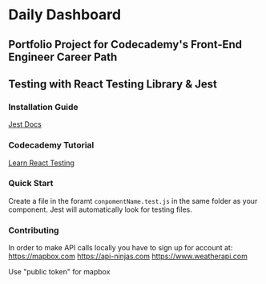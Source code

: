 # Daily Dashboard

## Portfolio Project for Codecademy's Front-End Engineer Career Path



## Testing with React Testing Library & Jest

### Installation Guide

[Jest Docs](https://jestjs.io/docs/tutorial-react)

### Codecademy Tutorial

[Learn React Testing](https://www.codecademy.com/learn/learn-react-testing)

### Quick Start

Create a file in the foramt `conpomentName.test.js` in the same folder as your component. Jest will automatically look for testing files.

### Contributing
In order to make API calls locally you have to sign up for account at:
https://mapbox.com 
https://api-ninjas.com
https://www.weatherapi.com

Use "public token" for mapbox
